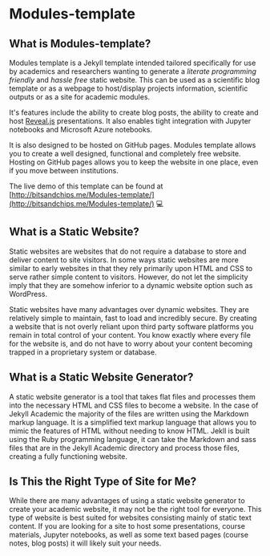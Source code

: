 # Modules-template

## What is Modules-template?

Modules template is a Jekyll template intended tailored specifically for use by academics and researchers wanting to generate a _literate programming friendly_ and _hassle free_ static website.
This can be used as a scientific blog template or as a webpage to host/display projects information, scientific outputs or as a site for academic modules.

It's features include the ability to create blog posts, the ability to create and host [Reveal.js](http://lab.hakim.se/reveal-js/#/) presentations. It also enables tight integration with Jupyter notebooks and Microsoft Azure notebooks.

It is also designed to be hosted on GitHub pages. Modules template allows you to create a well designed, functional and completely free website. Hosting on GitHub pages allows you to keep the website in one place, even if you move between institutions.

The live demo of this template can be found at [http://bitsandchips.me/Modules-template/](http://bitsandchips.me/Modules-template/) 💻

## What is a Static Website?
Static websites are websites that do not require a database to store and deliver content to site visitors. In some ways static websites are more similar to early websites in that they rely primarily upon HTML and CSS to serve rather simple content to visitors. However, do not let the simplicity imply that they are somehow inferior to a dynamic website option such as WordPress.

Static websites have many advantages over dynamic websites. They are relatively simple to maintain, fast to load and incredibly secure. By creating a website that is not overly reliant upon third party software platforms you remain in total control of your content. You know exactly where every file for the website is, and do not have to worry about your content becoming trapped in a proprietary system or database.


## What is a Static Website Generator?
A static website generator is a tool that takes flat files and processes them into the necessary HTML and CSS files to become a website. In the case of Jekyll Academic the majority of the files are written using the Markdown markup language. It is a simplified text markup language that allows you to mimic the features of HTML without needing to know HTML. Jekll is built using the Ruby programming language, it can take the Markdown and sass files that are in the Jekyll Academic directory and process those files, creating a fully functioning website.

## Is This the Right Type of Site for Me?
While there are many advantages of using a static website generator to create your academic website, it may not be the right tool for everyone. This type of website is best suited for websites consisting mainly of static text content. If you are looking for a site to host some presentations, course materials, Jupyter notebooks, as well as some text based pages (course notes, blog posts) it will likely suit your needs.

